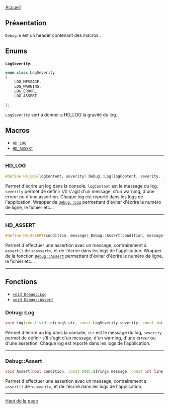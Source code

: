 [Accueil](Home)  

## Présentation

`Debug.h` est un header contenant des macros . 

## Enums
**`LogSeverity`:**
```c++
enum class LogSeverity
{
	LOG_MESSAGE,
	LOG_WARNING,
	LOG_ERROR,
	LOG_ASSERT,

};
```  
`LogSeverity` sert a donner a HD_LOG la gravité du log.  

## Macros
- [`HD_LOG`](#hdlog-1)  
- [`HD_ASSERT`](#hdassert-1)  

---

### <h3 id="HdLog">HD_LOG</h3>
```c++ 
#define HD_LOG(logContent, severity) Debug::Log(logContent, severity, __LINE__, __TIME__, __FILE__)
```  
Permet d'écrire un log dans la console, `logContent` est le message du log, `severity` permet de définir s'il s'agit d'un message, d'un warning, d'une erreur ou d'une assertion. Chaque log est reporté dans les logs de l'application. Wrapper de [`Debug::Log`](#log-1) permettant d'éviter d'écrire le numéro de ligne, le fichier etc...  

---

### <h3 id="HdAssert">HD_ASSERT</h3>
```c++ 
#define HD_ASSERT(condition, message) Debug::Assert(condition, message, __LINE__, __TIME__, __FILE__)
```  
Permet d'effectuer une assertion avec un message, contrairement a `assert()` de `<cassert>`, et de l'écrire dans les logs de l'application. Wrapper de la fonction [`Debug::Assert`](#assert-1) permettant d'éviter d'écrire le numéro de ligne, le fichier etc...  

---

## Fonctions
- [`void Debug::Log`](#log-1)  
- [`void Debug::Assert`](#assert-1)  

### <h3 id="Log">Debug::Log</h3>
```c++ 
void Log(const std::string& str, const LogSeverity severity, const int line = 0, const std::string time = "", const std::string filePath = "");
```  
Permet d'écrire un log dans la console, `str` est le message du log, `severity` permet de définir s'il s'agit d'un message, d'un warning, d'une erreur ou d'une assertion. Chaque log est reporté dans les logs de l'application.  

---

### <h3 id="Assert">Debug::Assert</h3>
```c++ 
void Assert(bool condition, const std::string& message, const int line = 0, const std::string time = "", const std::string filePath = "");
```  
Permet d'effectuer une assertion avec un message, contrairement a `assert()` de `<cassert>`, et de l'écrire dans les logs de l'application.  

---

[Haut de la page](#présentation)  